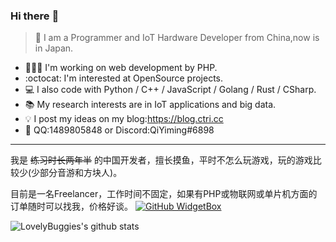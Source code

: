 ### Hi there :wave:
> :boy: I am a Programmer and IoT Hardware Developer from China,now is in Japan.

- 👨🏻‍💻 I'm working on web development by PHP.
- :octocat: I'm interested at OpenSource projects.
- :computer: I also code with Python / C++ / JavaScript / Golang / Rust / CSharp.
- :books: My research interests are in IoT applications and big data.
- :bulb: I post my ideas on my blog:<a href="https://blog.ctri.cc/">https://blog.ctri.cc</a>
- :speech_balloon: QQ:1489805848 or Discord:QiYiming#6898

---

我是 <s>练习时长两年半</s> 的中国开发者，擅长摸鱼，平时不怎么玩游戏，玩的游戏比较少(少部分音游和方块人)。

目前是一名Freelancer，工作时间不固定，如果有PHP或物联网或单片机方面的订单随时可以找我，价格好谈。
[![GitHub WidgetBox](https://github-widgetbox.vercel.app/api/skills?languages=js,php,python,html,css,c,cpp,csharp,rust,go,bash,xml,json,yaml,mysql,powershell,x86,arm,markdown)](https://github.com/Jurredr/github-widgetbox)

![LovelyBuggies's github stats](https://github-readme-stats.vercel.app/api?username=CodereInc&show_icons=true&hide_border=true)

